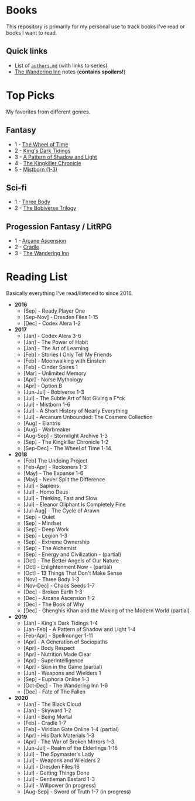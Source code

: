 # Books

This repository is primarily for my personal use to track books I've read or books I want to read.

## Quick links

- List of [`authors.md`](/authors.md) (with links to series)
- [The Wandering Inn](./fiction/fantasy/lit-rpg/wandering-inn/notes.md) notes (**contains spoilers!**)

# Top Picks

My favorites from different genres.

## Fantasy

- 1 - [The Wheel of Time](./fiction/fantasy/wheel-of-time.md)
- 2 - [King's Dark Tidings](./fiction/fantasy/kings-dark-tidings.md)
- 3 - [A Pattern of Shadow and Light](./fiction/fantasy/pattern-of-shadow-and-light.md)
- 4 - [The Kingkiller Chronicle](./fiction/fantasy/kingkiller-chronicle.md)
- 5 - [Mistborn (1-3)](./fiction/fantasy/mistborn.md)

## Sci-fi

- 1 - [Three Body](./fiction/sci-fi/three-body.md)
- 2 - [The Bobiverse Trilogy](./fiction/sci-fi/bobiverse.md)

## Progession Fantasy / LitRPG

- 1 - [Arcane Ascension](./fiction/fantasy/arcane-ascension.md)
- 2 - [Cradle](./fiction/fantasy/lit-rpg/cradle.md)
- 3 - [The Wandering Inn](./fiction/fantasy/lit-rpg/wandering-inn.md)

# Reading List

Basically everything I've read/listened to since 2016.

- **2016**
  - [Sep] - Ready Player One
  - [Sep-Nov] - Dresden Files 1-15
  - [Dec] - Codex Alera 1-2
- **2017**
  - [Jan] - Codex Alera 3-6
  - [Jan] - The Power of Habit
  - [Jan] - The Art of Learning
  - [Feb] - Stories I Only Tell My Friends
  - [Feb] - Moonwalking with Einstein
  - [Feb] - Cinder Spires 1
  - [Mar] - Unlimited Memory
  - [Apr] - Norse Mythology
  - [Apr] - Option B
  - [Jun-Jul] - Bobiverse 1-3
  - [Jul] - The Subtle Art of Not Giving a F*ck
  - [Jul] - Mistborn 1-6
  - [Jul] - A Short History of Nearly Everything
  - [Jul] - Arcanum Unbounded: The Cosmere Collection
  - [Aug] - Elantris
  - [Aug] - Warbreaker
  - [Aug-Sep] - Stormlight Archive 1-3
  - [Sep] - The Kingkiller Chronicle 1-2
  - [Sep-Dec] - The Wheel of Time 1-14
- **2018**
  - [Feb] The Undoing Project
  - [Feb-Apr] - Reckoners 1-3
  - [May] - The Expanse 1-6
  - [May] - Never Split the Difference
  - [Jul] - Sapiens
  - [Jul] - Homo Deus
  - [Jul] - Thinking, Fast and Slow
  - [Jul] - Eleanor Oliphant Is Completely Fine
  - [Jul-Aug] - The Cycle of Arawn
  - [Sep] - Quiet
  - [Sep] - Mindset
  - [Sep] - Deep Work
  - [Sep] - Legion 1-3
  - [Sep] - Extreme Ownership
  - [Sep] - The Alchemist
  - [Sep] - Energy and Civilization - (partial)
  - [Oct] - The Better Angels of Our Nature
  - [Oct] - Enlightenment Now - (partial)
  - [Oct] - 13 Things That Don't Make Sense
  - [Nov] - Three Body 1-3
  - [Nov-Dec] - Chaos Seeds 1-7
  - [Dec] - Broken Earth 1-3
  - [Dec] - Arcane Ascension 1-2
  - [Dec] - The Book of Why  
  - [Dec] - Ghenghis Khan and the Making of the Modern World (partial)    
- **2019**
  - [Jan] - King's Dark Tidings 1-4
  - [Jan-Feb] - A Pattern of Shadow and Light 1-4
  - [Feb-Apr] - Spellmonger 1-11
  - [Apr] - A Generation of Sociopaths
  - [Apr] - Body Respect
  - [Apr] - Nutrition Made Clear
  - [Apr] - Superintelligence
  - [Apr] - Skin in the Game (partial)
  - [Jun] - Weapons and Wielders 1
  - [Sep] - Euphoria Online 1-3
  - [Oct-Dec] - The Wandering Inn 1-6
  - [Dec] - Fate of The Fallen
- **2020**
  - [Jan] - The Black Cloud
  - [Jan] - Skyward 1-2
  - [Jan] - Being Mortal
  - [Feb] - Cradle 1-7
  - [Feb] - Viridian Gate Online 1-4 (partial)
  - [Apr] - His Dark Materials 1-3
  - [Apr] - The War of Broken Mirrors 1-3
  - [Jun-Jul] - Realm of the Elderlings 1-16
  - [Jul] - The Spymaster's Lady
  - [Jul] - Weapons and Wielders 2
  - [Jul] - Dresden Files 16
  - [Jul] - Getting Things Done
  - [Jul] - Gentleman Bastard 1-3
  - [Jul] - Willpower (in progress)
  - [Aug-Sep] - Sword of Truth 1-7 (in progress)
